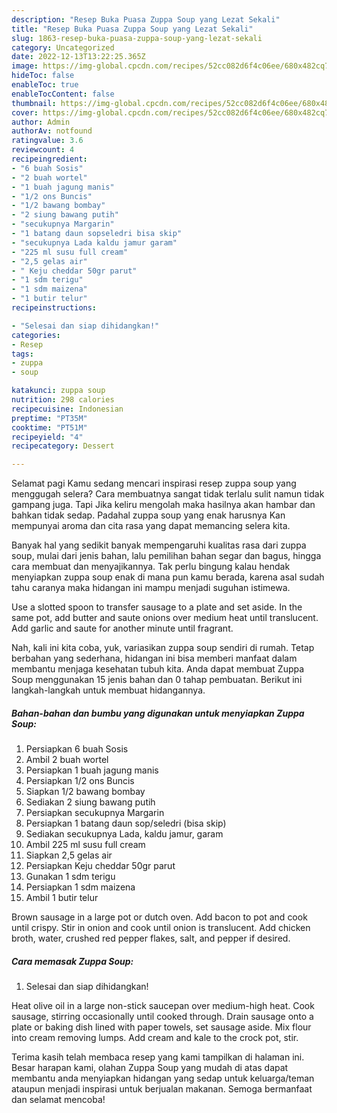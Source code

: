 ```yaml
---
description: "Resep Buka Puasa Zuppa Soup yang Lezat Sekali"
title: "Resep Buka Puasa Zuppa Soup yang Lezat Sekali"
slug: 1863-resep-buka-puasa-zuppa-soup-yang-lezat-sekali
category: Uncategorized
date: 2022-12-13T13:22:25.365Z
image: https://img-global.cpcdn.com/recipes/52cc082d6f4c06ee/680x482cq70/zuppa-soup-foto-resep-utama.jpg
hideToc: false
enableToc: true
enableTocContent: false
thumbnail: https://img-global.cpcdn.com/recipes/52cc082d6f4c06ee/680x482cq70/zuppa-soup-foto-resep-utama.jpg
cover: https://img-global.cpcdn.com/recipes/52cc082d6f4c06ee/680x482cq70/zuppa-soup-foto-resep-utama.jpg
author: Admin
authorAv: notfound
ratingvalue: 3.6
reviewcount: 4
recipeingredient:
- "6 buah Sosis"
- "2 buah wortel"
- "1 buah jagung manis"
- "1/2 ons Buncis"
- "1/2 bawang bombay"
- "2 siung bawang putih"
- "secukupnya Margarin"
- "1 batang daun sopseledri bisa skip"
- "secukupnya Lada kaldu jamur garam"
- "225 ml susu full cream"
- "2,5 gelas air"
- " Keju cheddar 50gr parut"
- "1 sdm terigu"
- "1 sdm maizena"
- "1 butir telur"
recipeinstructions:

- "Selesai dan siap dihidangkan!"
categories:
- Resep
tags:
- zuppa
- soup

katakunci: zuppa soup 
nutrition: 298 calories
recipecuisine: Indonesian
preptime: "PT35M"
cooktime: "PT51M"
recipeyield: "4"
recipecategory: Dessert

---
```



Selamat pagi Kamu sedang mencari inspirasi resep zuppa soup yang menggugah selera? Cara membuatnya sangat tidak terlalu sulit namun tidak gampang juga. Tapi Jika keliru mengolah maka hasilnya akan hambar dan bahkan tidak sedap. Padahal zuppa soup yang enak harusnya Kan mempunyai aroma dan cita rasa yang dapat memancing selera kita.


Banyak hal yang sedikit banyak mempengaruhi kualitas rasa dari zuppa soup, mulai dari jenis bahan, lalu pemilihan bahan segar dan bagus, hingga cara membuat dan menyajikannya. Tak perlu bingung kalau hendak menyiapkan zuppa soup enak di mana pun kamu berada, karena asal sudah tahu caranya maka hidangan ini mampu menjadi suguhan istimewa.

Use a slotted spoon to transfer sausage to a plate and set aside. In the same pot, add butter and saute onions over medium heat until translucent. Add garlic and saute for another minute until fragrant.


Nah, kali ini kita coba, yuk, variasikan zuppa soup sendiri di rumah. Tetap berbahan yang sederhana, hidangan ini bisa memberi manfaat dalam membantu menjaga kesehatan tubuh kita. Anda dapat membuat Zuppa Soup menggunakan 15 jenis bahan dan 0 tahap pembuatan. Berikut ini langkah-langkah untuk membuat hidangannya.

<!--inarticleads1-->

##### Bahan-bahan dan bumbu yang digunakan untuk menyiapkan Zuppa Soup:

1. Persiapkan 6 buah Sosis
1. Ambil 2 buah wortel
1. Persiapkan 1 buah jagung manis
1. Persiapkan 1/2 ons Buncis
1. Siapkan 1/2 bawang bombay
1. Sediakan 2 siung bawang putih
1. Persiapkan secukupnya Margarin
1. Persiapkan 1 batang daun sop/seledri (bisa skip)
1. Sediakan secukupnya Lada, kaldu jamur, garam
1. Ambil 225 ml susu full cream
1. Siapkan 2,5 gelas air
1. Persiapkan  Keju cheddar 50gr parut
1. Gunakan 1 sdm terigu
1. Persiapkan 1 sdm maizena
1. Ambil 1 butir telur


Brown sausage in a large pot or dutch oven. Add bacon to pot and cook until crispy. Stir in onion and cook until onion is translucent. Add chicken broth, water, crushed red pepper flakes, salt, and pepper if desired. 

<!--inarticleads2-->

##### Cara memasak Zuppa Soup:


1. Selesai dan siap dihidangkan!

Heat olive oil in a large non-stick saucepan over medium-high heat. Cook sausage, stirring occasionally until cooked through. Drain sausage onto a plate or baking dish lined with paper towels, set sausage aside. Mix flour into cream removing lumps. Add cream and kale to the crock pot, stir. 

Terima kasih telah membaca resep yang kami tampilkan di halaman ini. Besar harapan kami, olahan Zuppa Soup yang mudah di atas dapat membantu anda menyiapkan hidangan yang sedap untuk keluarga/teman ataupun menjadi inspirasi untuk berjualan makanan. Semoga bermanfaat dan selamat mencoba!
